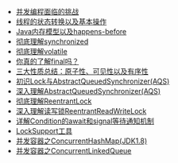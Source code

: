* [并发编程面临的挑战](/Java高级/Java并发编程的艺术/1、并发编程面临的挑战 "并发编程面临的挑战")
* [线程的状态转换以及基本操作](/Java高级/Java并发编程的艺术/2、线程的状态转换以及基本操作 "线程的状态转换以及基本操作")
* [Java内存模型以及happens-before](/Java高级/Java并发编程的艺术/3、Java内存模型以及happens-before "Java内存模型以及happens-before")
* [彻底理解synchronized](/Java高级/Java并发编程的艺术/4、彻底理解synchronized "彻底理解synchronized")
* [彻底理解volatile](/Java高级/Java并发编程的艺术/5、彻底理解volatile "彻底理解volatile")
* [你真的了解final吗？](/Java高级/Java并发编程的艺术/6、你真的了解final吗？ "你真的了解final吗？")
* [三大性质总结：原子性、可见性以及有序性](/Java高级/Java并发编程的艺术/7、三大性质总结：原子性、可见性以及有序性 "三大性质总结：原子性、可见性以及有序性")
* [初识Lock与AbstractQueuedSynchronizer(AQS)](/Java高级/Java并发编程的艺术/8、初识Lock与AbstractQueuedSynchronizer(AQS) "初识Lock与AbstractQueuedSynchronizer(AQS)")
* [深入理解AbstractQueuedSynchronizer(AQS)](/Java高级/Java并发编程的艺术/9、深入理解AbstractQueuedSynchronizer(AQS) "深入理解AbstractQueuedSynchronizer(AQS)")
* [彻底理解ReentrantLock](/Java高级/Java并发编程的艺术/10、彻底理解ReentrantLock "彻底理解ReentrantLock")
* [深入理解读写锁ReentrantReadWriteLock](/Java高级/Java并发编程的艺术/11、深入理解读写锁ReentrantReadWriteLock "深入理解读写锁ReentrantReadWriteLock")
* [详解Condition的await和signal等待通知机制](/Java高级/Java并发编程的艺术/12、详解Condition的await和signal等待通知机制 "详解Condition的await和signal等待通知机制")
* [LockSupport工具](/Java高级/Java并发编程的艺术/13、LockSupport工具 "LockSupport工具")
* [并发容器之ConcurrentHashMap(JDK1.8)](/Java高级/Java并发编程的艺术/14、并发容器之ConcurrentHashMap(JDK1.8) "并发容器之ConcurrentHashMap(JDK1.8)")
* [并发容器之ConcurrentLinkedQueue](/Java高级/Java并发编程的艺术/15、并发容器之ConcurrentLinkedQueue "并发容器之ConcurrentLinkedQueue")

